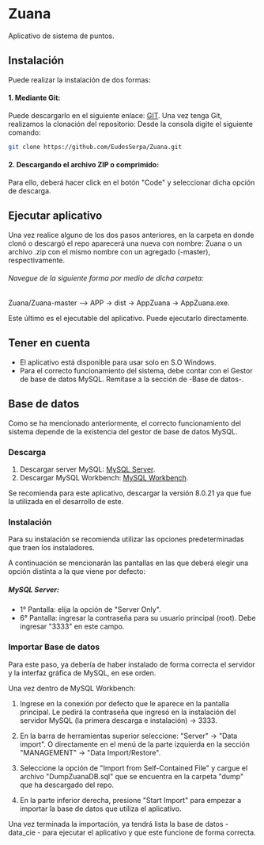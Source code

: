 # Zuana
Aplicativo de sistema de puntos.


## Instalación
Puede realizar la instalación de dos formas: 
#### 1. Mediante Git: 
Puede descargarlo en el siguiente enlace: [GIT](https://git-scm.com/download/).
Una vez tenga Git, realizamos la clonación del repositorio:
Desde la consola digite el siguiente comando:
```bash
git clone https://github.com/EudesSerpa/Zuana.git
```
#### 2. Descargando el archivo ZIP o comprimido: 

Para ello, deberá hacer click en el botón "Code" y seleccionar dicha opción de descarga.


## Ejecutar aplicativo
Una vez realice alguno de los dos pasos anteriores, en la carpeta en donde clonó o descargó el repo aparecerá una nueva con nombre: Zuana o un archivo .zip con el mismo nombre con un agregado (-master), respectivamente. 
###### Navegue de la siguiente forma por medio de dicha carpeta:

Zuana/Zuana-master --> APP -> dist -> AppZuana -> AppZuana.exe. 

Este último es el ejecutable del aplicativo. Puede ejecutarlo directamente.

## Tener en cuenta
* El aplicativo está disponible para usar solo en S.O Windows.
* Para el correcto funcionamiento del sistema, debe contar con el Gestor de base de datos MySQL. Remítase a la sección de -Base de datos-.




## Base de datos
Como se ha mencionado anteriormente, el correcto funcionamiento del sistema depende de la existencia del gestor de base de datos MySQL.
### Descarga
1. Descargar server MySQL: [MySQL Server](https://downloads.mysql.com/archives/installer/).
2. Descargar MySQL Workbench: [MySQL Workbench](https://downloads.mysql.com/archives/workbench/).

Se recomienda para este aplicativo, descargar la versión 8.0.21 ya que fue la utilizada en el desarrollo de este.


### Instalación
Para su instalación se recomienda utilizar las opciones predeterminadas que traen los instaladores. 

A continuación se mencionarán las pantallas en las que deberá elegir una opción distinta a la que viene por defecto:
##### MySQL Server: 
* 1° Pantalla: elija la opción de "Server Only".
* 6° Pantalla: ingresar la contraseña para su usuario principal (root). Debe ingresar "3333" en este campo.


### Importar Base de datos
Para este paso, ya debería de haber instalado de forma correcta el servidor y la interfaz gráfica de MySQL, en ese orden.

Una vez dentro de MySQL Workbench:
1. Ingrese en la conexión por defecto que le aparece en la pantalla principal. Le pedirá la contraseña que ingresó en la instalación del servidor MySQL (la primera descarga e instalación) -> 3333. 

2. En la barra de herramientas superior seleccione: "Server" -> "Data import". O directamente en el menú de la parte izquierda en la sección "MANAGEMENT" -> "Data Import/Restore".

3. Seleccione la opción de "Import from Self-Contained File" y cargue el archivo "DumpZuanaDB.sql" que se encuentra en la carpeta "dump" que ha descargado del repo.

4. En la parte inferior derecha, presione "Start Import" para empezar a importar la base de datos que utiliza el aplicativo.

Una vez terminada la importación, ya tendrá lista la base de datos - data_cie - para ejecutar el aplicativo y que este funcione de forma correcta.
